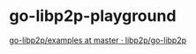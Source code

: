 go-libp2p-playground
====================
[go-libp2p/examples at master · libp2p/go-libp2p](https://github.com/libp2p/go-libp2p/tree/master/examples)

